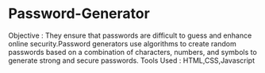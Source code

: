 # Password-Generator
Objective : They ensure that passwords are difficult to guess and enhance online security.Password generators use algorithms to create random passwords based on a combination of characters, numbers, and symbols to generate strong and secure passwords.
Tools Used :  HTML,CSS,Javascript

